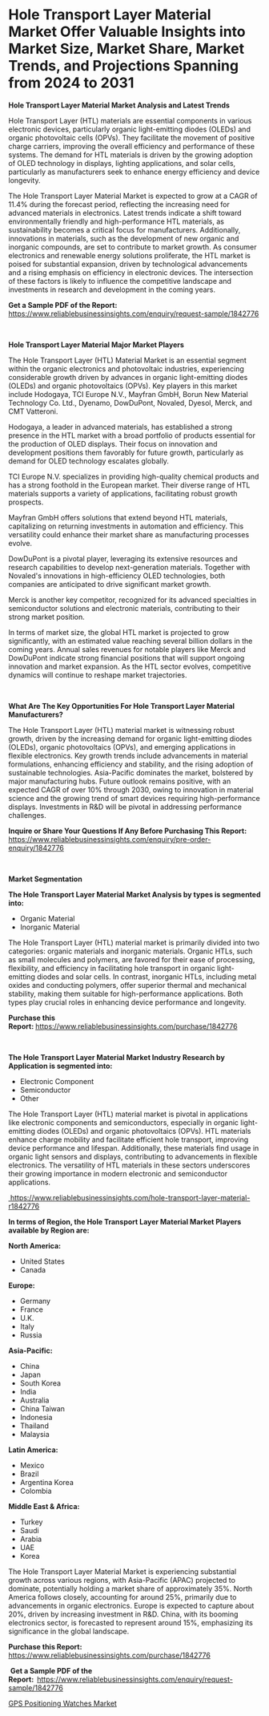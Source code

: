 <p><h1>Hole Transport Layer Material Market Offer Valuable Insights into Market Size, Market Share, Market Trends, and Projections Spanning from 2024 to 2031</h1></p><p><strong>Hole Transport Layer Material Market Analysis and Latest Trends</strong></p>
<p><p>Hole Transport Layer (HTL) materials are essential components in various electronic devices, particularly organic light-emitting diodes (OLEDs) and organic photovoltaic cells (OPVs). They facilitate the movement of positive charge carriers, improving the overall efficiency and performance of these systems. The demand for HTL materials is driven by the growing adoption of OLED technology in displays, lighting applications, and solar cells, particularly as manufacturers seek to enhance energy efficiency and device longevity.</p><p>The Hole Transport Layer Material Market is expected to grow at a CAGR of 11.4% during the forecast period, reflecting the increasing need for advanced materials in electronics. Latest trends indicate a shift toward environmentally friendly and high-performance HTL materials, as sustainability becomes a critical focus for manufacturers. Additionally, innovations in materials, such as the development of new organic and inorganic compounds, are set to contribute to market growth. As consumer electronics and renewable energy solutions proliferate, the HTL market is poised for substantial expansion, driven by technological advancements and a rising emphasis on efficiency in electronic devices. The intersection of these factors is likely to influence the competitive landscape and investments in research and development in the coming years.</p></p>
<p><strong>Get a Sample PDF of the Report:&nbsp;</strong> <a href="https://www.reliablebusinessinsights.com/enquiry/request-sample/1842776?utm_campaign=100&utm_medium=2&utm_source=Github&utm_content=ia&utm_term=01012025&utm_id=hole-transport-layer-material">https://www.reliablebusinessinsights.com/enquiry/request-sample/1842776</a></p>
<p>&nbsp;</p>
<p><strong>Hole Transport Layer Material Major Market Players</strong></p>
<p><p>The Hole Transport Layer (HTL) Material Market is an essential segment within the organic electronics and photovoltaic industries, experiencing considerable growth driven by advances in organic light-emitting diodes (OLEDs) and organic photovoltaics (OPVs). Key players in this market include Hodogaya, TCI Europe N.V., Mayfran GmbH, Borun New Material Technology Co. Ltd., Dyenamo, DowDuPont, Novaled, Dyesol, Merck, and CMT Vatteroni.</p><p>Hodogaya, a leader in advanced materials, has established a strong presence in the HTL market with a broad portfolio of products essential for the production of OLED displays. Their focus on innovation and development positions them favorably for future growth, particularly as demand for OLED technology escalates globally.</p><p>TCI Europe N.V. specializes in providing high-quality chemical products and has a strong foothold in the European market. Their diverse range of HTL materials supports a variety of applications, facilitating robust growth prospects.</p><p>Mayfran GmbH offers solutions that extend beyond HTL materials, capitalizing on returning investments in automation and efficiency. This versatility could enhance their market share as manufacturing processes evolve.</p><p>DowDuPont is a pivotal player, leveraging its extensive resources and research capabilities to develop next-generation materials. Together with Novaled's innovations in high-efficiency OLED technologies, both companies are anticipated to drive significant market growth.</p><p>Merck is another key competitor, recognized for its advanced specialties in semiconductor solutions and electronic materials, contributing to their strong market position.</p><p>In terms of market size, the global HTL market is projected to grow significantly, with an estimated value reaching several billion dollars in the coming years. Annual sales revenues for notable players like Merck and DowDuPont indicate strong financial positions that will support ongoing innovation and market expansion. As the HTL sector evolves, competitive dynamics will continue to reshape market trajectories.</p></p>
<p>&nbsp;</p>
<p><strong>What Are The Key Opportunities For Hole Transport Layer Material Manufacturers?</strong></p>
<p><p>The Hole Transport Layer (HTL) material market is witnessing robust growth, driven by the increasing demand for organic light-emitting diodes (OLEDs), organic photovoltaics (OPVs), and emerging applications in flexible electronics. Key growth trends include advancements in material formulations, enhancing efficiency and stability, and the rising adoption of sustainable technologies. Asia-Pacific dominates the market, bolstered by major manufacturing hubs. Future outlook remains positive, with an expected CAGR of over 10% through 2030, owing to innovation in material science and the growing trend of smart devices requiring high-performance displays. Investments in R&D will be pivotal in addressing performance challenges.</p></p>
<p><strong>Inquire or Share Your Questions If Any Before Purchasing This Report:</strong> <a href="https://www.reliablebusinessinsights.com/enquiry/pre-order-enquiry/1842776?utm_campaign=100&utm_medium=2&utm_source=Github&utm_content=ia&utm_term=01012025&utm_id=hole-transport-layer-material">https://www.reliablebusinessinsights.com/enquiry/pre-order-enquiry/1842776</a></p>
<p>&nbsp;</p>
<p><strong>Market Segmentation</strong></p>
<p><strong>The Hole Transport Layer Material Market Analysis by types is segmented into:</strong></p>
<p><ul><li>Organic Material</li><li>Inorganic Material</li></ul></p>
<p><p>The Hole Transport Layer (HTL) material market is primarily divided into two categories: organic materials and inorganic materials. Organic HTLs, such as small molecules and polymers, are favored for their ease of processing, flexibility, and efficiency in facilitating hole transport in organic light-emitting diodes and solar cells. In contrast, inorganic HTLs, including metal oxides and conducting polymers, offer superior thermal and mechanical stability, making them suitable for high-performance applications. Both types play crucial roles in enhancing device performance and longevity.</p></p>
<p><strong>Purchase this Report:&nbsp;</strong><a href="https://www.reliablebusinessinsights.com/purchase/1842776?utm_campaign=100&utm_medium=2&utm_source=Github&utm_content=ia&utm_term=01012025&utm_id=hole-transport-layer-material">https://www.reliablebusinessinsights.com/purchase/1842776</a></p>
<p>&nbsp;</p>
<p><strong>The Hole Transport Layer Material Market Industry Research by Application is segmented into:</strong></p>
<p><ul><li>Electronic Component</li><li>Semiconductor</li><li>Other</li></ul></p>
<p><p>The Hole Transport Layer (HTL) material market is pivotal in applications like electronic components and semiconductors, especially in organic light-emitting diodes (OLEDs) and organic photovoltaics (OPVs). HTL materials enhance charge mobility and facilitate efficient hole transport, improving device performance and lifespan. Additionally, these materials find usage in organic light sensors and displays, contributing to advancements in flexible electronics. The versatility of HTL materials in these sectors underscores their growing importance in modern electronic and semiconductor applications.</p></p>
<p><a href="https://www.reliablebusinessinsights.com/hole-transport-layer-material-r1842776?utm_campaign=100&utm_medium=2&utm_source=Github&utm_content=ia&utm_term=01012025&utm_id=hole-transport-layer-material">&nbsp;https://www.reliablebusinessinsights.com/hole-transport-layer-material-r1842776</a></p>
<p><strong>In terms of Region, the Hole Transport Layer Material Market Players available by Region are:</strong></p>
<p>
    <p> <strong> North America: </strong>
        <ul>
            <li>United States</li>
            <li>Canada</li>
        </ul>
        </p> 
    <p> <strong> Europe: </strong>
        <ul>
            <li>Germany</li>
            <li>France</li>
            <li>U.K.</li>
            <li>Italy</li>
            <li>Russia</li>
        </ul>
        </p> 
    <p> <strong> Asia-Pacific: </strong>
        <ul>
            <li>China</li>
            <li>Japan</li>
            <li>South Korea</li>
            <li>India</li>
            <li>Australia</li>
            <li>China Taiwan</li>
            <li>Indonesia</li>
            <li>Thailand</li>
            <li>Malaysia</li>
        </ul>
        </p> 
    <p> <strong> Latin America: </strong>
        <ul>
            <li>Mexico</li>
            <li>Brazil</li>
            <li>Argentina Korea</li>
            <li>Colombia</li>
        </ul>
        </p> 
    <p> <strong> Middle East & Africa: </strong>
        <ul>
            <li>Turkey</li>
            <li>Saudi</li>
            <li>Arabia</li>
            <li>UAE</li>
            <li>Korea</li>
        </ul>
    </p>
    </p>
<p><p>The Hole Transport Layer Material Market is experiencing substantial growth across various regions, with Asia-Pacific (APAC) projected to dominate, potentially holding a market share of approximately 35%. North America follows closely, accounting for around 25%, primarily due to advancements in organic electronics. Europe is expected to capture about 20%, driven by increasing investment in R&D. China, with its booming electronics sector, is forecasted to represent around 15%, emphasizing its significance in the global landscape.</p></p>
<p><strong>Purchase this Report: </strong><a href="https://www.reliablebusinessinsights.com/purchase/1842776?utm_campaign=100&utm_medium=2&utm_source=Github&utm_content=ia&utm_term=01012025&utm_id=hole-transport-layer-material">https://www.reliablebusinessinsights.com/purchase/1842776</a></p>
<p>&nbsp;<strong>Get a Sample PDF of the Report:&nbsp;&nbsp;</strong><a href="https://www.reliablebusinessinsights.com/enquiry/request-sample/1842776?utm_campaign=100&utm_medium=2&utm_source=Github&utm_content=ia&utm_term=01012025&utm_id=hole-transport-layer-material">https://www.reliablebusinessinsights.com/enquiry/request-sample/1842776</a></p>
<p><strong></strong></p>
<p><p><a href="https://github.com/janraimondo83/Market-Research-Report-List-1/blob/main/gps-positioning-watches-market.md?utm_campaign=100&utm_medium=2&utm_source=Github&utm_content=ia&utm_term=01012025&utm_id=hole-transport-layer-material">GPS Positioning Watches Market</a></p></p>